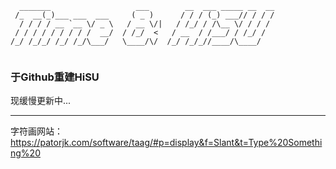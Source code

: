 ```
  _______                   ___        __  ___ _____ __  __
 /_  __(_)___ ___  ___     ( _ )      / / / (_) ___// / / /
  / / / / __ `__ \/ _ \   / __ \/|   / /_/ / /\__ \/ / / / 
 / / / / / / / / /  __/  / /_/  <   / __  / /___/ / /_/ /  
/_/ /_/_/ /_/ /_/\___/   \____/\/  /_/ /_/_//____/\____/   
                                                           
``` 
### 于Github重建HiSU

现缓慢更新中...

---

字符画网站：https://patorjk.com/software/taag/#p=display&f=Slant&t=Type%20Something%20


<!--
**H1SU/H1SU** is a ✨ _special_ ✨ repository because its `README.md` (this file) appears on your GitHub profile.

Here are some ideas to get you started:

- 🔭 I’m currently working on ...
- 🌱 I’m currently learning ...
- 👯 I’m looking to collaborate on ...
- 🤔 I’m looking for help with ...
- 💬 Ask me about ...
- 📫 How to reach me: ...
- 😄 Pronouns: ...
- ⚡ Fun fact: ...
-->

